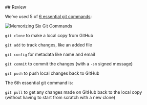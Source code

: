 ## Review

We've used 5 of [6 essential git commands](https://twitter.com/ThePracticalDev/status/762709515133485056/photo/1):

![Memorizing Six Git Commands](https://pbs.twimg.com/media/CpWvVOoW8AAjYmB.jpg:thumb)

`git clone` to make a local copy from GitHub

`git add` to track changes, like an added file

`git config` for metadata like name and email

`git commit` to commit the changes (with a `-sm` signed message)

`git push` to push local changes back to GitHub

The 6th essential git command is:

`git pull` to get any changes made on GitHub back to the local copy (without having to start from scratch with a new clone)

